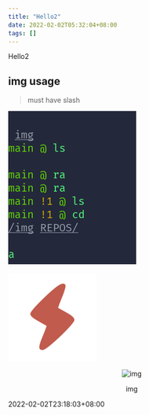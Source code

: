 ```yaml
---
title: "Hello2"
date: 2022-02-02T05:32:04+08:00
tags: []
---
```


Hello2
<!--<img src="https://source.unsplash.com/random" width=""/>-->
<!--more-->


## img usage

> must have slash

![hemo](/test2.png)

![Local Picture](/apple-touch-icon.png "Local Picture")

<div style="text-align:center">
<img src="https://cdn.jsDelivr.net/gh/oeyoews/img/test2.png" title="img" alt="img" style="align:center" width="100"/>
<p> img </p>
</div>

2022-02-02T23:18:03+08:00
